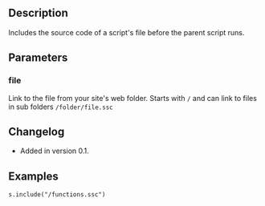 ## Description
Includes the source code of a script's file before the parent script runs.

## Parameters

### file
Link to the file from your site's web folder. Starts with `/` and can link to files in sub folders `/folder/file.ssc`

## Changelog
* Added in version 0.1.

## Examples

	s.include("/functions.ssc")
	